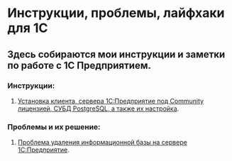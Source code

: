 # Инструкции, проблемы, лайфхаки для 1С

## Здесь собираются мои инструкции и заметки по работе с 1С Предприятием.

### Инструкции:
1. [Установка клиента, сервера 1С:Предприятие под Community лицензией, СУБД PostgreSQL, а также их настройка](https://github.com/MaxDSC/1c_support/blob/master/resources/1/README_1.md).
### Проблемы и их решение:
1. [Проблема удаления информационной базы на сервере 1С:Предприятие](https://github.com/MaxDSC/1c_support/blob/master/resources/2/README_2.md).

